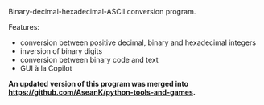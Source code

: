 Binary-decimal-hexadecimal-ASCII conversion program.

Features:
* conversion between positive decimal, binary and hexadecimal integers
* inversion of binary digits
* conversion between binary code and text
* GUI à la Copilot

**An updated version of this program was merged into https://github.com/AseanK/python-tools-and-games.**

